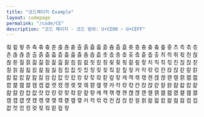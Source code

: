 ```yaml
---
title: "코드페이지 Example"
layout: codepage
permalink: "/code/CE"
description: "코드 페이지 - 코드 범위: U+CE00 ~ U+CEFF"
---
```


<span class="character">츀</span>
<span class="code tofu"></span>
<span class="character">츂</span>
<span class="character">츃</span>
<span class="character">츄</span>
<span class="character">츅</span>
<span class="character">츆</span>
<span class="character">츇</span>
<span class="character">츈</span>
<span class="character">츉</span>
<span class="character">츊</span>
<span class="character">츋</span>
<span class="character">츌</span>
<span class="character">츍</span>
<span class="character">츎</span>
<span class="character">츏</span>
<span class="character">츐</span>
<span class="code tofu"></span>
<span class="code tofu"></span>
<span class="code tofu"></span>
<span class="character">츔</span>
<span class="character">츕</span>
<span class="character">츖</span>
<span class="character">츗</span>
<span class="character">츘</span>
<span class="character">츙</span>
<span class="character">츚</span>
<span class="code tofu"></span>
<span class="character">츜</span>
<span class="code tofu"></span>
<span class="character">츞</span>
<span class="character">츟</span>
<span class="character">츠</span>
<span class="character">측</span>
<span class="character">츢</span>
<span class="character">츣</span>
<span class="character">츤</span>
<span class="character">츥</span>
<span class="character">츦</span>
<span class="character">츧</span>
<span class="character">츨</span>
<span class="character">츩</span>
<span class="character">츪</span>
<span class="character">츫</span>
<span class="character">츬</span>
<span class="character">츭</span>
<span class="character">츮</span>
<span class="character">츯</span>
<span class="character">츰</span>
<span class="character">츱</span>
<span class="character">츲</span>
<span class="character">츳</span>
<span class="character">츴</span>
<span class="character">층</span>
<span class="character">츶</span>
<span class="character">츷</span>
<span class="character">츸</span>
<span class="character">츹</span>
<span class="character">츺</span>
<span class="character">츻</span>
<span class="character">츼</span>
<span class="character">츽</span>
<span class="character">츾</span>
<span class="character">츿</span>
<span class="character">칀</span>
<span class="character">칁</span>
<span class="character">칂</span>
<span class="character">칃</span>
<span class="character">칄</span>
<span class="character">칅</span>
<span class="character">칆</span>
<span class="character">칇</span>
<span class="character">칈</span>
<span class="character">칉</span>
<span class="character">칊</span>
<span class="character">칋</span>
<span class="character">칌</span>
<span class="character">칍</span>
<span class="character">칎</span>
<span class="character">칏</span>
<span class="character">칐</span>
<span class="character">칑</span>
<span class="character">칒</span>
<span class="character">칓</span>
<span class="character">칔</span>
<span class="character">칕</span>
<span class="character">칖</span>
<span class="character">칗</span>
<span class="character">치</span>
<span class="character">칙</span>
<span class="character">칚</span>
<span class="character">칛</span>
<span class="character">친</span>
<span class="character">칝</span>
<span class="character">칞</span>
<span class="character">칟</span>
<span class="character">칠</span>
<span class="character">칡</span>
<span class="character">칢</span>
<span class="character">칣</span>
<span class="character">칤</span>
<span class="character">칥</span>
<span class="character">칦</span>
<span class="character">칧</span>
<span class="character">침</span>
<span class="character">칩</span>
<span class="character">칪</span>
<span class="character">칫</span>
<span class="character">칬</span>
<span class="character">칭</span>
<span class="character">칮</span>
<span class="character">칯</span>
<span class="character">칰</span>
<span class="character">칱</span>
<span class="character">칲</span>
<span class="character">칳</span>
<span class="character">카</span>
<span class="character">칵</span>
<span class="character">칶</span>
<span class="character">칷</span>
<span class="character">칸</span>
<span class="character">칹</span>
<span class="character">칺</span>
<span class="character">칻</span>
<span class="character">칼</span>
<span class="character">칽</span>
<span class="character">칾</span>
<span class="character">칿</span>
<span class="character">캀</span>
<span class="character">캁</span>
<span class="character">캂</span>
<span class="character">캃</span>
<span class="character">캄</span>
<span class="character">캅</span>
<span class="character">캆</span>
<span class="character">캇</span>
<span class="character">캈</span>
<span class="character">캉</span>
<span class="character">캊</span>
<span class="character">캋</span>
<span class="character">캌</span>
<span class="character">캍</span>
<span class="character">캎</span>
<span class="character">캏</span>
<span class="character">캐</span>
<span class="character">캑</span>
<span class="character">캒</span>
<span class="character">캓</span>
<span class="character">캔</span>
<span class="character">캕</span>
<span class="character">캖</span>
<span class="character">캗</span>
<span class="character">캘</span>
<span class="character">캙</span>
<span class="character">캚</span>
<span class="character">캛</span>
<span class="character">캜</span>
<span class="character">캝</span>
<span class="character">캞</span>
<span class="character">캟</span>
<span class="character">캠</span>
<span class="character">캡</span>
<span class="character">캢</span>
<span class="character">캣</span>
<span class="character">캤</span>
<span class="character">캥</span>
<span class="character">캦</span>
<span class="character">캧</span>
<span class="character">캨</span>
<span class="character">캩</span>
<span class="character">캪</span>
<span class="character">캫</span>
<span class="character">캬</span>
<span class="character">캭</span>
<span class="character">캮</span>
<span class="character">캯</span>
<span class="character">캰</span>
<span class="character">캱</span>
<span class="character">캲</span>
<span class="character">캳</span>
<span class="character">캴</span>
<span class="character">캵</span>
<span class="character">캶</span>
<span class="character">캷</span>
<span class="character">캸</span>
<span class="character">캹</span>
<span class="character">캺</span>
<span class="character">캻</span>
<span class="character">캼</span>
<span class="character">캽</span>
<span class="character">캾</span>
<span class="character">캿</span>
<span class="character">컀</span>
<span class="character">컁</span>
<span class="character">컂</span>
<span class="character">컃</span>
<span class="character">컄</span>
<span class="character">컅</span>
<span class="character">컆</span>
<span class="character">컇</span>
<span class="character">컈</span>
<span class="character">컉</span>
<span class="character">컊</span>
<span class="character">컋</span>
<span class="character">컌</span>
<span class="character">컍</span>
<span class="character">컎</span>
<span class="character">컏</span>
<span class="character">컐</span>
<span class="character">컑</span>
<span class="character">컒</span>
<span class="character">컓</span>
<span class="character">컔</span>
<span class="character">컕</span>
<span class="character">컖</span>
<span class="character">컗</span>
<span class="character">컘</span>
<span class="character">컙</span>
<span class="character">컚</span>
<span class="character">컛</span>
<span class="character">컜</span>
<span class="character">컝</span>
<span class="character">컞</span>
<span class="character">컟</span>
<span class="character">컠</span>
<span class="character">컡</span>
<span class="character">컢</span>
<span class="character">컣</span>
<span class="character">커</span>
<span class="character">컥</span>
<span class="character">컦</span>
<span class="character">컧</span>
<span class="character">컨</span>
<span class="character">컩</span>
<span class="character">컪</span>
<span class="character">컫</span>
<span class="character">컬</span>
<span class="character">컭</span>
<span class="character">컮</span>
<span class="character">컯</span>
<span class="character">컰</span>
<span class="character">컱</span>
<span class="character">컲</span>
<span class="character">컳</span>
<span class="character">컴</span>
<span class="character">컵</span>
<span class="character">컶</span>
<span class="character">컷</span>
<span class="character">컸</span>
<span class="character">컹</span>
<span class="character">컺</span>
<span class="character">컻</span>
<span class="character">컼</span>
<span class="character">컽</span>
<span class="character">컾</span>
<span class="character">컿</span>